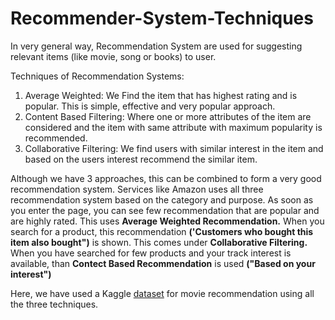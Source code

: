 # Recommender-System-Techniques
In very general way, Recommendation System are used for suggesting relevant items (like movie, song or books) to user.<br>

Techniques of Recommendation Systems: 
1. Average Weighted: We Find the item that has highest rating and is popular. This is simple, effective and very popular approach.
2. Content Based Filtering: Where one or more attributes of the item are considered and the item with same attribute with maximum popularity is recommended.
3. Collaborative Filtering: We find users with similar interest in the item and based on the users interest recommend the similar item.

Although we have 3 approaches, this can be combined to form a very good recommendation system. Services like Amazon uses all three recommendation system based on the category and purpose. As soon as you enter the page, you can see few recommendation that are popular and are highly rated. This uses <b>Average Weighted Recommendation.</b> When you search for a product, this recommendation <b>('Customers who bought this item also bought")</b> is shown. This comes under <b>Collaborative Filtering.</b> When you have searched for few products and your track interest is available, than <b>Contect Based Recommendation</b> is used <b>("Based on your interest")</b>

Here, we have used a Kaggle <a href="https://www.kaggle.com/tmdb/tmdb-movie-metadata">dataset</a> for movie recommendation using all the three techniques.
